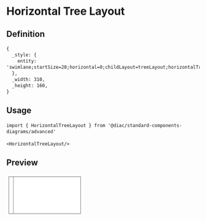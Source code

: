 # Horizontal Tree Layout

## Definition

```
{
  _style: { 
    entity: 'swimlane;startSize=20;horizontal=0;childLayout=treeLayout;horizontalTree=1;sortEdges=1;resizable=0;containerType=tree;fontSize=12;',
  },
  _width: 310,
  _height: 160,
}
```

## Usage

```
import { HorizontalTreeLayout } from '@diac/standard-components-diagrams/advanced'

<HorizontalTreeLayout/>
```

## Preview

<img src="./horizontal-tree-layout.png" width="200"/>
